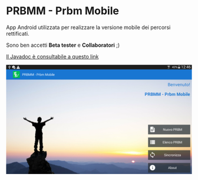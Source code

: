 # PRBMM - Prbm Mobile

App Android utilizzata per realizzare la versione mobile dei percorsi rettificati.

Sono ben accetti **Beta tester** e **Collaboratori** ;)

[Il Javadoc è consultabile a questo link](http://bitprepared.github.io/prbm-mobile/)

![screenshot](https://github.com/BitPrepared/prbm-mobile/raw/master/doc/screenshot-home.png)

